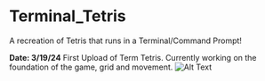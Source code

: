 # Terminal_Tetris
A recreation of Tetris that runs in a Terminal/Command Prompt!


**Date: 3/19/24**
First Upload of Term Tetris. Currently working on the foundation of the game, grid and movement.
![Alt Text]([https://media.giphy.com/media/vFKqnCdLPNOKc/giphy.gif](https://github.com/KChun510/Terminal_Tetris/blob/main/term_tetris.gif)https://github.com/KChun510/Terminal_Tetris/blob/main/term_tetris.gif)


